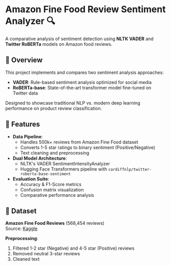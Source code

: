 # Amazon Fine Food Review Sentiment Analyzer 🔍

A comparative analysis of sentiment detection using **NLTK VADER** and **Twitter RoBERTa** models on Amazon food reviews.

## 📌 Overview
This project implements and compares two sentiment analysis approaches:
- **VADER**: Rule-based sentiment analysis optimized for social media
- **RoBERTa-base**: State-of-the-art transformer model fine-tuned on Twitter data

Designed to showcase traditional NLP vs. modern deep learning performance on product review classification.

## 🚀 Features
- **Data Pipeline**:
  - Handles 500k+ reviews from Amazon Fine Food dataset
  - Converts 1-5 star ratings to binary sentiment (Positive/Negative)
  - Text cleaning and preprocessing
- **Dual Model Architecture**:
  - NLTK's VADER SentimentIntensityAnalyzer
  - Hugging Face Transformers pipeline with `cardiffnlp/twitter-roberta-base-sentiment`
- **Evaluation Suite**:
  - Accuracy & F1-Score metrics
  - Confusion matrix visualization
  - Comparative performance analysis

## 📁 Dataset
**Amazon Fine Food Reviews** (568,454 reviews)  
Source: [Kaggle](https://www.kaggle.com/snap/amazon-fine-food-reviews)

**Preprocessing**:
1. Filtered 1-2 star (Negative) and 4-5 star (Positive) reviews
2. Removed neutral 3-star reviews
3. Cleaned text
   

